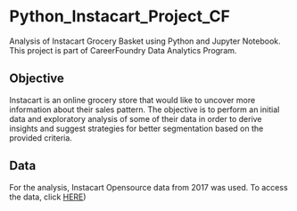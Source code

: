 # Python_Instacart_Project_CF
Analysis of Instacart Grocery Basket using Python and Jupyter Notebook. This project is part of CareerFoundry Data Analytics Program.

## Objective
Instacart is an online grocery store that would like to uncover more information about their sales pattern.
The objective is to perform an initial data and exploratory analysis of some of their data in order to derive insights and suggest strategies for better segmentation based on the provided criteria.

## Data
For the analysis, Instacart Opensource data from 2017 was used.
To access the data, click [HERE](https://www.instacart.com/datasets/grocery-shopping-2017))
